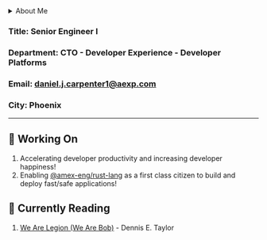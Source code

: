 <details closed>
  <summary> About Me </summary>
  <h3>Name: DJ Carpenter </h3>
  <h3>Title: Senior Engineer 1</h3>
  <h3>Department: CTO - Developer Experience - Developer Platforms</h3>
  <h3>Email: daniel.j.carpenter1@aexp.com</h3>
  <h3 href="https://aexp-architecture.slack.com/archives/DPA2KHV45">Slack: @dj</h3>
  <h3>City: Phoenix</h3>
</details>
  
### Title: Senior Engineer I
### Department: CTO - Developer Experience - Developer Platforms
### Email: daniel.j.carpenter1@aexp.com
### City: Phoenix

---

## :hammer: Working On 
1. Accelerating developer productivity and increasing developer happiness!
1. Enabling [@amex-eng/rust-lang][0] as a first class citizen to build and deploy fast/safe applications!

## :book: Currently Reading 
1. [We Are Legion (We Are Bob)][1] - Dennis E. Taylor



[0]: https://github.aexp.com/orgs/amex-eng/teams/rust-lang
[1]: https://www.amazon.com/Are-Legion-Bob-Bobiverse-Book-ebook/dp/B01LWAESYQ
[2]: https://aexp-architecture.slack.com/archives/DPA2KHV45
